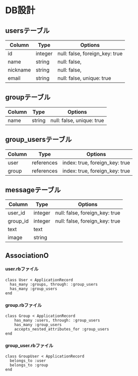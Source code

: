 
# DB設計

## usersテーブル

|Column|Type|Options|
|------|----|-------|
|id|integer|null: false, foreign_key: true|
|name|string|null: false,|
|nickname|string|null: false,|
|email|string|null: false, unique: true|


## groupテーブル

|Column|Type|Options|
|------|----|-------|
|name|string|null: false, unique: true|


## group_usersテーブル

|Column|Type|Options|
|------|----|-------|
|user|references|index: true, foreign_key: true|
|group|references|index: true, foreign_key: true|


## messageテーブル

|Column|Type|Options|
|------|----|-------|
|user_id|integer|null: false, foreign_key: true|
|group_id|integer|null: false, foreign_key: true|
|text|text|
|image|string|




## AssociationO

#### user.rbファイル

```
class User < ApplicationRecord
  has_many :groups, through: :group_users
  has_many :group_users
end
```
    
#### group.rbファイル
```
class Group < ApplicationRecord
    has_many :users, through: :group_users
    has_many :group_users
    accepts_nested_attributes_for :group_users
end
```


#### group_user.rbファイル

```
class GroupUser < ApplicationRecord
  belongs_to :user
  belongs_to :group
end
```
